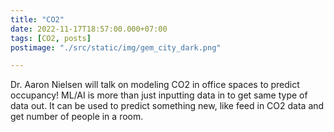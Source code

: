 ```yaml
---
title: "CO2"
date: 2022-11-17T18:57:00.000+07:00
tags: [CO2, posts]
postimage: "./src/static/img/gem_city_dark.png"

---
```


Dr. Aaron Nielsen will talk on modeling CO2 in office spaces to predict occupancy!
ML/AI is more than just inputting data in to get same type of data out.
It can be used to predict something new, like feed in CO2 data and get number of people in a room.

<br>

<br>


